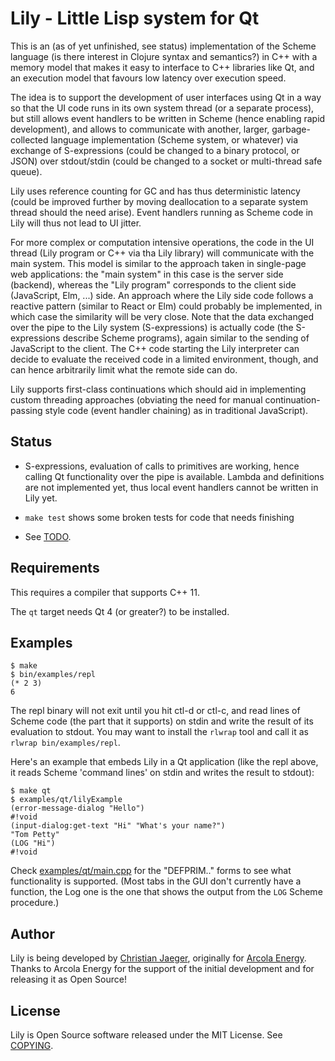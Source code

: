 # Lily - Little Lisp system for Qt

This is an (as of yet unfinished, see status) implementation of the
Scheme language (is there interest in Clojure syntax and semantics?) 
in C++ with a memory model that makes it easy to interface to C++
libraries like Qt, and an execution model that favours low latency
over execution speed.

The idea is to support the development of user interfaces using Qt in
a way so that the UI code runs in its own system thread (or a separate
process), but still allows event handlers to be written in Scheme
(hence enabling rapid development), and allows to communicate with
another, larger, garbage-collected language implementation (Scheme
system, or whatever) via exchange of S-expressions (could be changed
to a binary protocol, or JSON) over stdout/stdin (could be changed to
a socket or multi-thread safe queue).

Lily uses reference counting for GC and has thus deterministic latency
(could be improved further by moving deallocation to a separate system
thread should the need arise). Event handlers running as Scheme code
in Lily will thus not lead to UI jitter.

For more complex or computation intensive operations, the code in the
UI thread (Lily program or C++ via tha Lily library) will communicate
with the main system. This model is similar to the approach taken in
single-page web applications: the "main system" in this case is the
server side (backend), whereas the "Lily program" corresponds to the
client side (JavaScript, Elm, ...) side. An approach where the Lily
side code follows a reactive pattern (similar to React or Elm) could
probably be implemented, in which case the similarity will be very
close. Note that the data exchanged over the pipe to the Lily system
(S-expressions) is actually code (the S-expressions describe Scheme
programs), again similar to the sending of JavaScript to the
client. The C++ code starting the Lily interpreter can decide to
evaluate the received code in a limited environment, though, and can
hence arbitrarily limit what the remote side can do.

Lily supports first-class continuations which should aid in
implementing custom threading approaches (obviating the need for
manual continuation-passing style code (event handler chaining) as in
traditional JavaScript).


## Status

- S-expressions, evaluation of calls to primitives are working, hence
  calling Qt functionality over the pipe is available. Lambda and
  definitions are not implemented yet, thus local event handlers
  cannot be written in Lily yet.

- `make test` shows some broken tests for code that needs finishing

- See [TODO](TODO.md).


## Requirements

This requires a compiler that supports C++ 11.

The `qt` target needs Qt 4 (or greater?) to be installed.


## Examples

    $ make
    $ bin/examples/repl
    (* 2 3) 
    6

The repl binary will not exit until you hit ctl-d or ctl-c, and read
lines of Scheme code (the part that it supports) on stdin and write
the result of its evaluation to stdout.  You may want to install the
`rlwrap` tool and call it as `rlwrap bin/examples/repl`.

Here's an example that embeds Lily in a Qt application (like the repl
above, it reads Scheme 'command lines' on stdin and writes the result
to stdout):

    $ make qt
    $ examples/qt/lilyExample
    (error-message-dialog "Hello")
    #!void
    (input-dialog:get-text "Hi" "What's your name?")
    "Tom Petty"
    (LOG "Hi")
    #!void

Check [examples/qt/main.cpp](examples/qt/main.cpp) for the "DEFPRIM.." 
forms to see what functionality is supported. (Most tabs in the GUI
don't currently have a function, the Log one is the one that shows the
output from the `LOG` Scheme procedure.)


## Author

Lily is being developed by [Christian
Jaeger](http://christianjaeger.ch), originally for [Arcola
Energy](https://www.arcolaenergy.com/). Thanks to Arcola Energy for
the support of the initial development and for releasing it as Open
Source!


## License

Lily is Open Source software released under the MIT License. See
[COPYING](COPYING.md).
